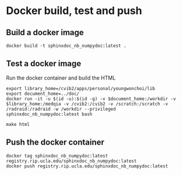 # Docker build, test and push

## Build a docker image

```{bash}
docker build -t sphinxdoc_nb_numpydoc:latest .
```

## Test a docker image

Run the docker container and build the HTML

```{bash}
export library_home=/cvib2/apps/personal/youngwonchoi/lib
export document_home=../doc/
docker run -it -u $(id -u):$(id -g) -v $document_home:/workdir -v $library_home:/medqia -v /cvib2:/cvib2 -v /scratch:/scratch -v /radraid:/radraid -w /workdir --privileged sphinxdoc_nb_numpydoc:latest bash

make html
```

## Push the docker container

```{bash}
docker tag sphinxdoc_nb_numpydoc:latest registry.rip.ucla.edu/sphinxdoc_nb_numpydoc:latest
docker push registry.rip.ucla.edu/sphinxdoc_nb_numpydoc:latest
```